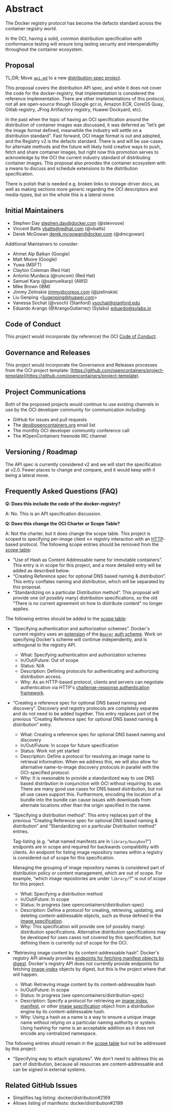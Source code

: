 # Abstract

The Docker registry protocol has become the defacto standard across the container registry world.

In the OCI, having a solid, common distribution specification with conformance testing will ensure long lasting security and interoperability throughout the container ecosystem.

## Proposal

TL;DR; Move [`api.md`][api.md] to a new [distribution-spec project](https://github.com/opencontainers/distribution-spec).

This proposal covers the distribution API spec, and while it does not cover the code for the docker-registry, that implementation is considered the reference implementation. There are other implementations of this protocol, not all are open-source though (Google gcr.io, Amazon ECR, CoreOS Quay, Gitlab registry, JFrog Artifactory registry, Huawei Dockyard, etc).

In the past when the topic of having an OCI specification around the distribution of container images was discussed, it was deferred as "let’s get the image format defined, meanwhile the industry will settle on a distribution standard". Fast forward, OCI image format is out and adopted, and the Registry v2 is the defacto standard. There is and will be use-cases for alternate methods and the future will likely hold creative ways to push, fetch and share container images, but right now this promotion serves to acknowledge by the OCI the current industry standard of distributing container images.
This proposal also provides the container ecosystem with a means to discuss and schedule extensions to the distribution specification.

There is polish that is needed e.g. broken links to storage-driver docs, as well as making sections more generic regarding the OCI descriptors and media-types, but on the whole this is a lateral move.

## Initial Maintainers

* Stephen Day <stephen.day@docker.com> (@stevvooe)
* Vincent Batts <vbatts@redhat.com> (@vbatts)
* Derek McGowan <derek.mcgowan@docker.com> (@dmcgowan)

Additional Maintainers to consider:

* Ahmet Alp Balkan (Google)
* Matt Moore (Google)
* Yuwa (MSFT)
* Clayton Coleman (Red Hat)
* Antonio Murdaca (@runcom) (Red Hat)
* Samuel Karp (@samuelkarp) (AWS)
* Mike Brown (IBM)
* Jimmy Zelinskie jimmy@coreos.com (@jzelinskie)
* Liu Genping <[liugenping@huawei.com](mailto:liugenping@huawei.com)>
* Vanessa Sochat (@vsoch) (Stanford) <vsochat@stanford.edu>
* Eduardo Arango (@ArangoGutierrez) (Sylabs) <eduardo@sylabs.io>

## Code of Conduct

This project would incorporate (by reference) the OCI [Code of Conduct](code-of-conduct).

## Governance and Releases

This project would incorporate the Governance and Releases processes from the OCI project template: [https://github.com/opencontainers/project-template](https://github.com/opencontainers/project-template).

## Project Communications

Both of the proposed projects would continue to use existing channels in use by the OCI developer community for communication including:

* GitHub for issues and pull requests
* The dev@opencontainers.org email list
* The monthly OCI developer community conference call
* The #OpenContainers freenode IRC channel

## Versioning / Roadmap

The API spec is currently considered v2 and we will start the specification at v2.0. Fewer places to change and compare, and it would keep with it being a lateral move.

## Frequently Asked Questions (FAQ)

**Q: Does this include the code of the docker-registry?**

A: No. This is an API specification discussion.

**Q: Does this change the OCI Charter or Scope Table?**

A: Not the charter, but it does change the scope table.
This project is scoped to specifying per-image client ↔ registry interaction with an [HTTP][rfc7230]-based protocol.
The following scope entries should be removed from the [scope table][scope]:

* “Use of Hash as Content Addressable name for immutable containers”.
    This entry is in scope for this project, and a more detailed entry will be added as described below.
* “Creating Reference spec for optional DNS based naming & distribution”.
    This entry conflates naming and distribution, which will be separated by this proposal.
* “Standardizing on a particular Distribution method”.
    This proposal will provide one (of possibly many) distribution specifications, so the old “There is no current agreement on how to distribute content” no longer applies.

The following entries should be added to the [scope table][scope]:

* “Specifying authentication and authorization schemes”.
    Docker's current registry uses an [extension][token] of the [`Bearer`][rfc6750] [auth scheme][rfc7235-s2.1].
    Work on specifying Docker's scheme will continue independently, and is orthogonal to the registry API.

    * What: Specifying authentication and authorization schemes
    * In/Out/Future: Out of scope
    * Status: N/A
    * Description: Defining protocols for authenticating and authorizing distribution access.
    * Why: As an HTTP-based protocol, clients and servers can negotiate authentication via HTTP's [challenge-response authentication framework][rfc7235-s2.1].

* “Creating a reference spec for optional DNS based naming and discovery”.
    Discovery and registry protocols are completely separate and do not need to be added together.
    This entry replaces part of the previous “Creating Reference spec for optional DNS based naming & distribution” entry.

    * What: Creating a reference spec for optional DNS based naming and discovery
    * In/Out/Future: In scope for future specification
    * Status: Work not yet started
    * Description: Define a protocol for resolving an image name to retrieval information.
        When we address this, we will also allow for alternative name-to-image discovery protocols in parallel with the OCI-specified protocol.
    * Why: It is reasonable to provide a standardized way to use DNS based distribution in conjunction with OCI without requiring its use.
        There are many good use cases for DNS based distribution, but not all use cases support this.
        Furthermore, encoding the location of a bundle into the bundle can cause issues with downloads from alternate locations other than the origin specified in the name.

* “Specifying a distribution method”.
    This entry replaces part of the previous “Creating Reference spec for optional DNS based naming & distribution” and “Standardizing on a particular Distribution method” entries.

    Tag-listing (e.g. “what named manifests are in `library/busybox`?”) endpoints are in scope and required for backwards compatibility with clients.
    An endpoint for listing image repository names within a registry is considered out of scope for this specification.

    Managing the grouping of image repository names is considered part of distribution policy or content management, which are out of scope.
    For example, “which image repositories are under `library/`?” is out of scope for this project.

    * What: Specifying a distribution method
    * In/Out/Future: In scope
    * Status: In progress (see opencontainers/distribution-spec)
    * Description: Define a protocol for creating, retrieving, updating, and deleting content-addressable objects, such as those defined in the [image specification][image-spec].
    * Why: This specification will provide one (of possibly many) distribution specifications.
        Alternative distribution specifications may be developed for uses cases not covered by this specification, but defining them is currently out of scope for the OCI.

* “Retrieving image content by its content-addressable hash”.
    Docker's registry API already provides [endpoints for fetching manifest objects by digest][get-manifest].
    Docker's registry API does not currently provide endpoints for fetching [image-index][] objects by digest, but this is the project where that will happen.

    * What: Retrieving image content by its content-addressable hash
    * In/Out/Future: In scope
    * Status: In progress (see opencontainers/distribution-spec)
    * Description: Specify a protocol for retrieving an [image index][image-index], [manifest][], or other [image specification][image-spec] object from a distribution engine by its content-addressable hash.
    * Why: Using a hash as a name is a way to ensure a unique image name without relying on a particular naming authority or system.
        Using hashing for name is an acceptable addition as it does not encode any centralized namespace.

The following entries should remain in the [scope table][scope] but not be addressed by this project:

* “Specifying way to attach signatures”.
    We don't need to address this as part of distribution, because all resources are content-addressable and can be signed in external systems.

## Related GitHub Issues

* Simplifies tag listing: docker/distribution#2169
* Allows listing of manifests: docker/distribution#2199

[api.md]: https://github.com/docker/distribution/blob/5cb406d511b7b9163bff9b6439072e4892e5ae3b/docs/spec/api.md
[catalog]: https://github.com/docker/distribution/blob/5cb406d511b7b9163bff9b6439072e4892e5ae3b/docs/spec/api.md#catalog
[code-of-conduct]: https://github.com/opencontainers/org/blob/master/.github/CODE_OF_CONDUCT.md
[get-manifest]: https://github.com/docker/distribution/blob/5cb406d511b7b9163bff9b6439072e4892e5ae3b/docs/spec/api.md#pulling-an-image-manifest
[image-spec]: https://github.com/opencontainers/image-spec/
[image-index]: https://github.com/opencontainers/image-spec/blob/v1.0.1/image-index.md
[manifest]: https://github.com/opencontainers/image-spec/blob/v1.0.1/manifest.md
[manifests]: https://github.com/opencontainers/image-spec/blame/v1.0.1/image-index.md#L23
[rfc6750]: https://tools.ietf.org/html/rfc6750
[rfc7230]: https://tools.ietf.org/html/rfc7230
[rfc7235-s2.1]: https://tools.ietf.org/html/rfc7235#section-2.1
[scope]: https://www.opencontainers.org/about/oci-scope-table
[token]: https://github.com/docker/distribution/blob/5cb406d511b7b9163bff9b6439072e4892e5ae3b/docs/spec/auth/token.md
